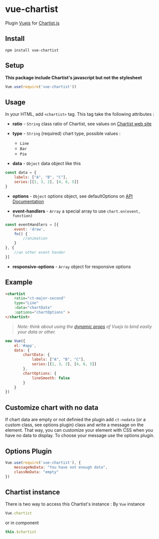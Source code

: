 vue-chartist
==============

Plugin [Vuejs](http://vuejs.org/) for [Chartist.js](https://gionkunz.github.io/chartist-js)

## Install

```
npm install vue-chartist
```

## Setup

__This package include Chartist's javascript but not the stylesheet__
```javascript
Vue.use(require('vue-chartist'))
```

## Usage

In your HTML, add `<chartist>` tag. This tag take the following attributes :

- __ratio__ - `String`
class ratio of Chartist, see values on [Chartist web site](https://gionkunz.github.io/chartist-js/getting-started.html#as-simple-as-it-can-get)

- __type__ - `String` (required)
chart type, possible values :
    - `Line`
    - `Bar`
    - `Pie`

- __data__ -  `Object`
data object like this
```javascript
const data = {
    labels: ["A", "B", "C"],
    series:[[1, 3, 2], [4, 6, 5]]
}
```

- __options__ - `Object`
options object, see defaultOptions on [API Documentation](https://gionkunz.github.io/chartist-js/api-documentation.html)

- __event-handlers__ - `Array`
a special array to use `chart.on(event, function)`
```javascript
const eventHandlers = [{
    event: 'draw',
    fn() {
        //animation
    }
}, {
    //an other event hander
}]
```

- __responsive-options__ - `Array`
object for responsive options

## Example

```html
<chartist
    ratio="ct-major-second"
    type="Line"
    :data="chartData"
    :options="chartOptions" >
</chartist>
```

>*Note: think about using the [dynamic props](http://vuejs.org/guide/components.html#Dynamic_Props) of Vuejs to bind easliy your data or other.*

```javascript
new Vue({
    el:'#app',
    data: {
        chartData: {
            labels: ["A", "B", "C"],
            series:[[1, 3, 2], [4, 6, 5]]
        },
        chartOptions: {
            lineSmooth: false
        }
    }
})
```

## Customize chart with no data

If chart data are empty or not definied the plugin add `ct-nodata` (or a custom class, see options plugin) class and write a message on the element.
That way, you can customize your element with CSS when you have no data to display. To choose your message use the options plugin.

## Options Plugin
```javascript
Vue.use(require('vue-chartist'), {
    messageNoData: "You have not enough data",
    classNoData: "empty"
})
```

## Chartist instance
There is two way to access this Chartist's instance :
By `Vue` instance
```javascript
Vue.chartist
```
or in component
```javascript
this.$chartist
```
